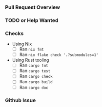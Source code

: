 ### Pull Request Overview

<!--
This pull request adds/changes/fixes...
-->

### TODO or Help Wanted

<!--
This pull request still needs...
-->

### Checks

<!--
Please tick off what you did
-->

- Using Nix
  - [ ] Ran `nix fmt`
  - [ ] Ran `nix flake check '.?submodules=1'`
- Using Rust tooling
  - [ ] Ran `cargo fmt`
  - [ ] Ran `cargo test`
  - [ ] Ran `cargo check`
  - [ ] Ran `cargo build`
  - [ ] Ran `cargo doc`

### Github Issue

<!--
This pull request closes <GITHUB_ISSUE>
-->
